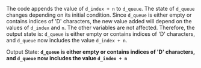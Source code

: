 The code appends the value of `d_index + n` to `d_queue`. The state of `d_queue` changes depending on its initial condition. Since `d_queue` is either empty or contains indices of 'D' characters, the new value added will depend on the values of `d_index` and `n`. The other variables are not affected. Therefore, the output state is: `d_queue` is either empty or contains indices of 'D' characters, and `d_queue` now includes the value `d_index + n`.

Output State: **`d_queue` is either empty or contains indices of 'D' characters, and `d_queue` now includes the value `d_index + n`**